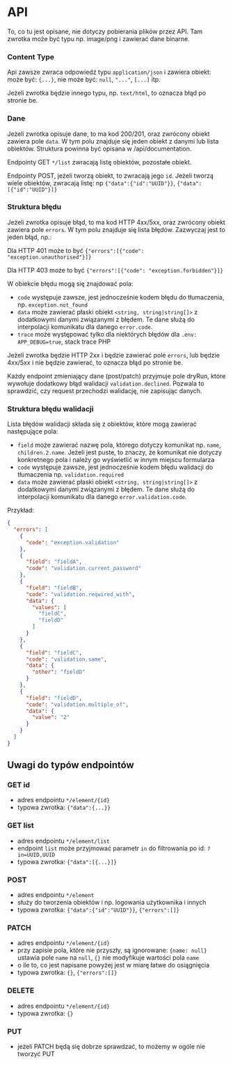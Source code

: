 # API

To, co tu jest opisane, nie dotyczy pobierania plików przez API.
Tam zwrotka może być typu np. image/png i zawierać dane binarne.

### Content Type

Api zawsze zwraca odpowiedź typu `application/json` i zawiera obiekt:
może być: `{...}`, nie może być: `null`, `"..."`, `[...]` itp.

Jeżeli zwrotka będzie innego typu, np. `text/html`, to oznacza błąd po stronie be.

### Dane

Jeżeli zwrotka opisuje dane, to ma kod 200/201, oraz zwrócony obiekt zawiera pole `data`.
W tym polu znajduje się jeden obiekt z danymi lub lista obiektów.
Struktura powinna być opisana w /api/documentation.

Endpointy GET `*/list` zwracają listę obiektów, pozostałe obiekt.

Endpointy POST, jeżeli tworzą obiekt, to zwracają jego `id`. Jeżeli tworzą wiele obiektów, zwracają listę:
np `{"data":{"id":"UUID"}}`, `{"data":[{"id":"UUID"}]}`

### Struktura błędu

Jeżeli zwrotka opisuje błąd, to ma kod HTTP 4xx/5xx, oraz zwrócony obiekt zawiera pole `errors`.
W tym polu znajduje się lista błędów. Zazwyczaj jest to jeden błąd, np.:

Dla HTTP 401 może to być `{"errors":[{"code": "exception.unauthorised"}]}`

Dla HTTP 403 może to być `{"errors":[{"code": "exception.forbidden"}]}`

W obiekcie błędu mogą się znajdować pola:

- `code` występuje zawsze, jest jednocześnie kodem błędu do tłumaczenia, np. `exception.not_found`
- `data` może zawierać płaski obiekt `<string, string|string[]>` z dodatkowymi danymi związanymi z błędem.
  Te dane służą do interpolacji komunikatu dla danego `error.code`.
- `trace` może występować tylko dla niektórych błędów dla `.env: APP_DEBUG=true`, stack trace PHP

Jeżeli zwrotka będzie HTTP 2xx i będzie zawierać pole `errors`, lub będzie 4xx/5xx i nie będzie zawierać,
to oznacza błąd po stronie be.

Każdy endpoint zmieniający dane (post/patch) przyjmuje pole dryRun, które wywołuje dodatkowy błąd
walidacji `validation.declined`. Pozwala to sprawdzić, czy request przechodzi walidację, nie zapisując danych.

### Struktura błędu walidacji

Lista błędów walidacji składa się z obiektów, które mogą zawierać następujące pola:

- `field` może zawierać nazwę pola, którego dotyczy komunikat np. `name`, `children.2.name`.
  Jeżeli jest puste, to znaczy, że komunikat nie dotyczy konkretnego pola
  i należy go wyświetlić w innym miejscu formularza
- `code` występuje zawsze, jest jednocześnie kodem błędu walidacji do tłumaczenia np. `validation.required`
- `data` może zawierać płaski obiekt `<string, string|string[]>` z dodatkowymi danymi związanymi z błędem.
  Te dane służą do interpolacji komunikatu dla danego `error.validation.code`.

Przykład:

```json
{
  "errors": [
    {
      "code": "exception.validation"
    },
    {
      "field": "fieldA",
      "code": "validation.current_password"
    },
    {
      "field": "fieldB",
      "code": "validation.required_with",
      "data": {
        "values": [
          "fieldC",
          "fieldD"
        ]
      }
    },
    {
      "field": "fieldC",
      "code": "validation.same",
      "data": {
        "other": "fieldD"
      }
    },
    {
      "field": "fieldD",
      "code": "validation.multiple_of",
      "data": {
        "value": "2"
      }
    }
  ]
}
```

## Uwagi do typów endpointów

### GET id

- adres endpointu `*/element/{id}`
- typowa zwrotka: `{"data":{...}}`

### GET list

- adres endpointu `*/element/list`
- endpoint `list` może przyjmować parametr `in` do filtrowania po id: `?in=UUID,UUID`
- typowa zwrotka: `{"data":[{...}]}`

### POST

- adres endpointu `*/element`
- służy do tworzenia obiektów i np. logowania użytkownika i innych
- typowa zwrotka: `{"data":{"id":"UUID"}}`, `{"errors":[]}`

### PATCH

- adres endpointu `*/element/{id}`
- przy zapisie pola, które nie przyszły, są ignorowane:
  `{name: null}` ustawia pole `name` na `null`, `{}` nie modyfikuje wartości pola `name`
- o ile to, co jest napisane powyżej jest w miarę łatwe do osiągnięcia
- typowa zwrotka: `{}`, `{"errors":[]}`

### DELETE

- adres endpointu `*/element/{id}`
- typowa zwrotka: `{}`

### PUT

- jeżeli PATCH będą się dobrze sprawdzać, to możemy w ogóle nie tworzyć PUT
